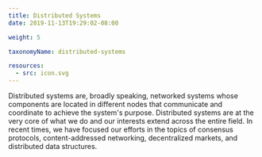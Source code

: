 ```yaml
---
title: Distributed Systems
date: 2019-11-13T19:29:02-08:00

weight: 5

taxonomyName: distributed-systems

resources:
  - src: icon.svg
---
```

Distributed systems are, broadly speaking, networked systems whose components are located in different nodes that communicate and coordinate to achieve the system's purpose. Distributed systems are at the very core of what we do and our interests extend across the entire field. In recent times, we have focused our efforts in the topics of consensus protocols, content-addressed networking, decentralized markets, and distributed data structures.
